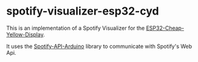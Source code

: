 # spotify-visualizer-esp32-cyd

This is an implementation of a Spotify Visualizer for the [ESP32-Cheap-Yellow-Display](https://github.com/witnessmenow/ESP32-Cheap-Yellow-Display/tree/main).

It uses the [Spotify-API-Arduino](https://github.com/witnessmenow/spotify-api-arduino/tree/main) library to communicate with Spotify's Web Api.
